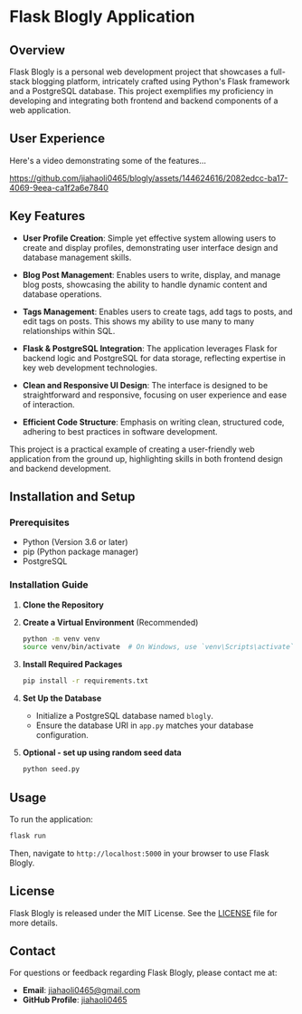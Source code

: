 # Flask Blogly Application

## Overview

Flask Blogly is a personal web development project that showcases a full-stack blogging platform, intricately crafted using Python's Flask framework and a PostgreSQL database. This project exemplifies my proficiency in developing and integrating both frontend and backend components of a web application.


## User Experience
Here's a video demonstrating some of the features...






https://github.com/jiahaoli0465/blogly/assets/144624616/2082edcc-ba17-4069-9eea-ca1f2a6e7840










## Key Features

- **User Profile Creation**: Simple yet effective system allowing users to create and display profiles, demonstrating user interface design and database management skills.
- **Blog Post Management**: Enables users to write, display, and manage blog posts, showcasing the ability to handle dynamic content and database operations.
- **Tags Management**: Enables users to create tags, add tags to posts, and edit tags on posts. This shows my ability to use many to many relationships within SQL.

- **Flask & PostgreSQL Integration**: The application leverages Flask for backend logic and PostgreSQL for data storage, reflecting expertise in key web development technologies.
- **Clean and Responsive UI Design**: The interface is designed to be straightforward and responsive, focusing on user experience and ease of interaction.
- **Efficient Code Structure**: Emphasis on writing clean, structured code, adhering to best practices in software development.

This project is a practical example of creating a user-friendly web application from the ground up, highlighting skills in both frontend design and backend development.


## Installation and Setup

### Prerequisites

- Python (Version 3.6 or later)
- pip (Python package manager)
- PostgreSQL

### Installation Guide

1. **Clone the Repository**


2. **Create a Virtual Environment** (Recommended)
   ```bash
   python -m venv venv
   source venv/bin/activate  # On Windows, use `venv\Scripts\activate`
   ```

3. **Install Required Packages**
   ```bash
   pip install -r requirements.txt
   ```

4. **Set Up the Database**
   - Initialize a PostgreSQL database named `blogly`.
   - Ensure the database URI in `app.py` matches your database configuration.

5. **Optional - set up using random seed data**
   ```bash
   python seed.py
   ```

## Usage

To run the application:

```bash
flask run
```

Then, navigate to `http://localhost:5000` in your browser to use Flask Blogly.



## License

Flask Blogly is released under the MIT License. See the [LICENSE](LICENSE.md) file for more details.

## Contact

For questions or feedback regarding Flask Blogly, please contact me at:

- **Email**: [jiahaoli0465@gmail.com](mailto:jiahaoli0465@gmail.com)
- **GitHub Profile**: [jiahaoli0465](https://github.com/jiahaoli0465)


